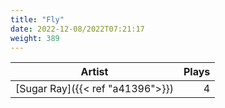 ```yaml
---
title: "Fly"
date: 2022-12-08/2022T07:21:17
weight: 389
---
```




 Artist | Plays 
----- | -----:
[Sugar Ray]({{< ref "a41396">}}) | 4
